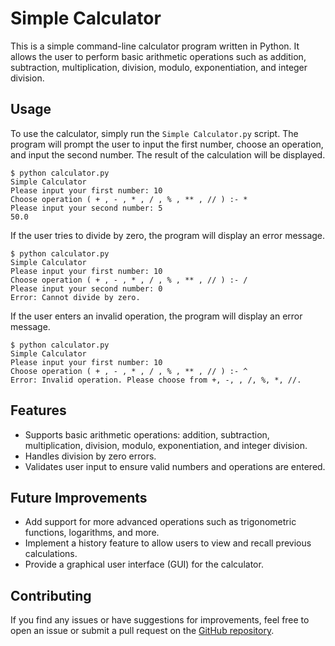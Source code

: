 # Simple Calculator

This is a simple command-line calculator program written in Python. It allows the user to perform basic arithmetic operations such as addition, subtraction, multiplication, division, modulo, exponentiation, and integer division.

## Usage

To use the calculator, simply run the `Simple Calculator.py` script. The program will prompt the user to input the first number, choose an operation, and input the second number. The result of the calculation will be displayed.

```
$ python calculator.py
Simple Calculator
Please input your first number: 10
Choose operation ( + , - , * , / , % , ** , // ) :- *
Please input your second number: 5
50.0
```

If the user tries to divide by zero, the program will display an error message.

```
$ python calculator.py
Simple Calculator
Please input your first number: 10
Choose operation ( + , - , * , / , % , ** , // ) :- /
Please input your second number: 0
Error: Cannot divide by zero.
```

If the user enters an invalid operation, the program will display an error message.

```
$ python calculator.py
Simple Calculator
Please input your first number: 10
Choose operation ( + , - , * , / , % , ** , // ) :- ^
Error: Invalid operation. Please choose from +, -, , /, %, *, //.
```

## Features

- Supports basic arithmetic operations: addition, subtraction, multiplication, division, modulo, exponentiation, and integer division.
- Handles division by zero errors.
- Validates user input to ensure valid numbers and operations are entered.

## Future Improvements

- Add support for more advanced operations such as trigonometric functions, logarithms, and more.
- Implement a history feature to allow users to view and recall previous calculations.
- Provide a graphical user interface (GUI) for the calculator.

## Contributing

If you find any issues or have suggestions for improvements, feel free to open an issue or submit a pull request on the [GitHub repository](https://github.com/MMTalal/SimpleCalculator).
